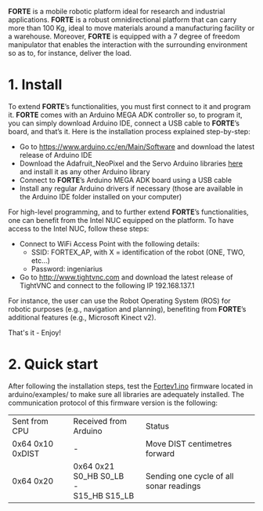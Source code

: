 **FORTE** is a mobile robotic platform ideal for research and industrial applications. **FORTE** is a robust omnidirectional platform that can carry more than 100 Kg, ideal to move materials around a manufacturing facility or a warehouse. Moreover, **FORTE** is equipped with a 7 degree of freedom manipulator that enables the interaction with the surrounding environment so as to, for instance, deliver the load.

# 1.	Install
To extend **FORTE**’s functionalities, you must first connect to it and program it. **FORTE** comes with an Arduino MEGA ADK controller so, to program it, you can simply download Arduino IDE, connect a USB cable to **FORTE**’s board, and that’s it. 
Here is the installation process explained step-by-step:
* Go to https://www.arduino.cc/en/Main/Software and download the latest release of Arduino IDE
* Download the Adafruit_NeoPixel and the Servo Arduino libraries [here](arduino/library) and install it as any other Arduino library
* Connect to **FORTE**’s Arduino MEGA ADK board using a USB cable
* Install any regular Arduino drivers if necessary (those are available in the Arduino IDE folder installed on your computer)

For high-level programming, and to further extend **FORTE**’s functionalities, one can benefit from the Intel NUC equipped on the platform. To have access to the Intel NUC, follow these steps: 
* Connect to WiFi Access Point with the following details:
  * SSID: FORTEX_AP, with X = identification of the robot (ONE, TWO, etc…)
  * Password: ingeniarius
* Go to http://www.tightvnc.com and download the latest release of TightVNC and connect to the following IP 192.168.137.1

For instance, the user can use the Robot Operating System (ROS) for robotic purposes (e.g., navigation and planning), benefiting from **FORTE**’s additional features (e.g., Microsoft Kinect v2).

That's it - Enjoy!

# 2.	Quick start
After following the installation steps, test the [Fortev1.ino](arduino/examples/Fortev1/Fortev1.ino) firmware located in arduino/examples/ to make sure all libraries are adequately installed. The communication protocol of this firmware version is the following:

<table>
<tr>
<td>Sent from CPU</td>
<td>Received from Arduino</td>
<td>Status</td>
</tr>
<tr>
<td>0x64 0x10 0xDIST</td>
<td>-</td>
<td>Move DIST centimetres forward</td>
</tr>
<tr>
<td>0x64 0x20</td>
<td>0x64 0x21<br>S0_HB S0_LB<br>-<br>S15_HB S15_LB</td>
<td>Sending one cycle of all sonar readings</td>
</tr>
</table>
